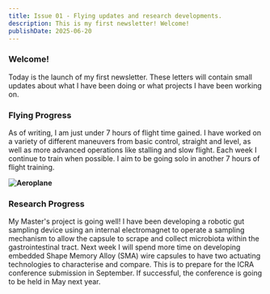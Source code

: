 ```yaml
---
title: Issue 01 - Flying updates and research developments.
description: This is my first newsletter! Welcome!
publishDate: 2025-06-20
---
```


### Welcome!

Today is the launch of my first newsletter. These letters will contain small updates about what I have been doing or what projects I have been working on.

### Flying Progress

As of writing, I am just under 7 hours of flight time gained. I have worked on a variety of different maneuvers from basic control, straight and level, as well as more advanced operations like stalling and slow flight. Each week I continue to train when possible. I aim to be going solo in another 7 hours of flight training.

**![Aeroplane](/images/plane.jpeg)**

### Research Progress

My Master's project is going well! I have been developing a robotic gut sampling device using an internal electromagnet to operate a sampling mechanism to allow the capsule to scrape and collect microbiota within the gastrointestinal tract. Next week I will spend more time on developing embedded Shape Memory Alloy (SMA) wire capsules to have two actuating technologies to characterise and compare. This is to prepare for the ICRA conference submission in September. If successful, the conference is going to be held in May next year. 